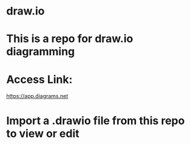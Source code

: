 # draw.io
# This is a repo for draw.io diagramming
# Access Link:
https://app.diagrams.net

# Import a .drawio file from this repo to view or edit

